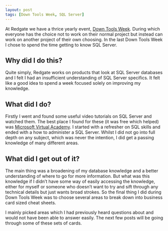 ```yaml
---
layout: post
tags: [Down Tools Week, SQL Server]
---
```

At Redgate we have a thrice yearly event, [Down Tools Week](http://www.engageforsuccess.org/ideas-tools/case-study-employee-innovation-at-red-gate). During which everyone has the choice not to work on their normal project but instead can work on another project of their own choosing. In the last Down Tools Week I chose to spend the time getting to know SQL Server.

## Why did I do this?
Quite simply, Redgate works on products that look at SQL Server databases and I felt I had an insufficient understanding of SQL Server specifics. It felt like a good idea to spend a week focused solely on improving my knowledge.

## What did I do?
Firstly I went and found some useful video tutorials on SQL Server and watched them. The best place I found for these (it was free which helped) was [Microsoft Virtual Academy](http://www.microsoftvirtualacademy.com/product-training/sql-server). I started with a refresher on SQL skills and ended with a how to administer a SQL Server. Whilst I did not go into full depth on any subject, which was never the intention, I did get a passing knowledge of many different areas.

## What did I get out of it?
The main thing was a broadening of my database knowledge and a better understanding of where to go for more information. But what was this knowledge if I didn’t have some way of easily accessing the knowledge, either for myself or someone who doesn’t want to try and sift through any technical details but just wants broad strokes. So the final thing I did during Down Tools Week was to choose several areas to break down into business card sized cheat sheets.

I mainly picked areas which I had previously heard questions about and would not have been able to answer easily. The next few posts will be going through some of these sets of cards.